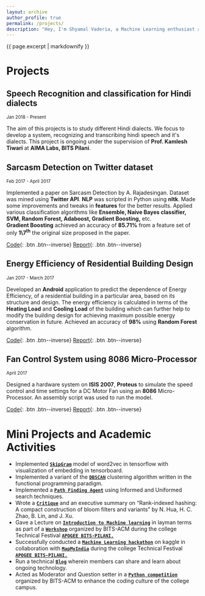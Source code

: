 ```yaml
---
layout: archive
author_profile: true
permalink: /projects/
description: "Hey, I'm Shyamal Vaderia, a Machine Learning enthusiast and Python lover, pursuing B.E.(Hons) in Computer Science from BITS Pilani, Pilani Campus, India."
---
```

{{ page.excerpt | markdownify }}
# Projects

## Speech Recognition and classification for Hindi dialects
<small>Jan 2018 - Present</small>

The aim of this projects is to study different Hindi dialects. We focus to develop a system, recognizing and transcribing hindi speech and it's dialects. This project is ongoing under the supervision of **Prof. Kamlesh Tiwari** at **AIMA Labs, BITS Pilani**.


## Sarcasm Detection on Twitter dataset
<small>Feb 2017 - April 2017</small>  

Implemented a paper on Sarcasm Detection by A. Rajadesingan. 
Dataset was mined using **Twitter API**. **NLP** was scripted in Python using **nltk**.
Made some improvements and tweaks in **features** for the better results.
Applied various classification algorithms like **Ensemble, Naive Bayes classifier, SVM, Random Forest, Adaboost, Gradient Boosting,** etc.  
**Gradient Boosting** achieved an accuracy of **85.71%** from a feature set of only
**1\7<sup>th</sup>** the original size proposed in the paper.

[Code](https://github.com/svaderia/Sarcasm_Detection_Twitter){: .btn .btn--inverse} [Report](/sarcasm_detection_report/){: .btn .btn--inverse}

## Energy Efficiency of Residential Building Design
<small>Jan 2017 - March 2017</small>  

Developed an **Android** application to predict the dependence of Energy
Efficiency, of a residential building in a particular area, based on its structure and
design. The energy efficiency is calculated in terms of the **Heating Load** and **Cooling Load** of the building which can further help to modify the building design for achieving maximum possible energy conservation in future. Achieved an accuracy of **98%** using **Random Forest** algorithm. 

[Code](https://github.com/svaderia/Energy-Efficiency-Of-Residential-Buildings){: .btn .btn--inverse} [Report](/energy_efficiency/){: .btn .btn--inverse}

## Fan Control System using 8086 Micro-Processor
<small>April 2017</small>

Designed a hardware system on **ISIS 2007**, **Proteus** to simulate the speed control and time settings for a DC Motor Fan using an **8086** 
Micro-Processor. An assembly script was used to run the model.

[Code](https://github.com/svaderia/Fan_Control_System){: .btn .btn--inverse} [Report](https://github.com/svaderia/Fan_Control_System/blob/master/README.md){: .btn .btn--inverse}


# Mini Projects and Academic Activities

* Implemented [**`SkipGram`**](https://github.com/svaderia/SkipGram) model of word2vec in tensorflow with visualization of embedding in tensorboard.
* Implemented a variant of the [**`DBSCAN`**](https://github.com/svaderia/DBSCAN_Variant) clustering algorithm written in the functional programming paradigm.
* Implemented a [**`Path Finding Agent`**](https://github.com/svaderia/Path_Finding_Agent) using Informed and Uniformed search techniques.
* Wrote a [**`Critique`**](/critique/) and an executive summary on “Rank-indexed hashing: A
compact construction of bloom filters and variants” by N. Hua, H. C. Zhao, B.
Lin, and J. Xu.
* Gave a Lecture on [**`Introduction to Machine learning`**](/intro_to_ml/) in layman terms as part of a [**`Workshop`**](https://github.com/svaderia/ML_Hackathon)
organized by
BITS-ACM during the college Technical Festival [**`APOGEE BITS-PILANI.`**](https://www.bits-apogee.org/2017/)
* Successfully conducted a [**`Machine Learning hackathon`**](https://inclass.kaggle.com/c/mapmyindia2) on kaggle in collaboration with
[**`MapMyIndia`**](http://www.mapmyindia.com/) during the college Technical Festival [**`APOGEE BITS-PILANI.`**](https://www.bits-apogee.org/2017/)
* Run a technical [**`Blog`**](http://gujjucoder.me) wherein members can share and learn about ongoing
technology.
* Acted as Moderator and Question setter in a [**`Python competition`**](https://www.hackerrank.com/bitsacm-python2) organized by BITS-ACM to enhance the coding culture of the college campus. 